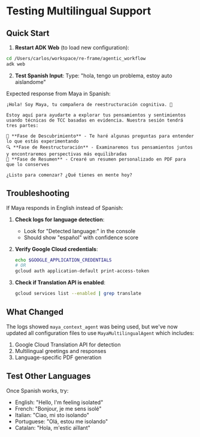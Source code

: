 # Testing Multilingual Support

## Quick Start

1. **Restart ADK Web** (to load new configuration):
```bash
cd /Users/carlos/workspace/re-frame/agentic_workflow
adk web
```

2. **Test Spanish Input**:
Type: "hola, tengo un problema, estoy auto aislandome"

Expected response from Maya in Spanish:
```
¡Hola! Soy Maya, tu compañera de reestructuración cognitiva. 🌱

Estoy aquí para ayudarte a explorar tus pensamientos y sentimientos usando técnicas de TCC basadas en evidencia. Nuestra sesión tendrá tres partes:

📝 **Fase de Descubrimiento** - Te haré algunas preguntas para entender lo que estás experimentando
🔍 **Fase de Reestructuración** - Examinaremos tus pensamientos juntos y encontraremos perspectivas más equilibradas
📄 **Fase de Resumen** - Crearé un resumen personalizado en PDF para que lo conserves

¿Listo para comenzar? ¿Qué tienes en mente hoy?
```

## Troubleshooting

If Maya responds in English instead of Spanish:

1. **Check logs for language detection**:
   - Look for "Detected language:" in the console
   - Should show "español" with confidence score

2. **Verify Google Cloud credentials**:
   ```bash
   echo $GOOGLE_APPLICATION_CREDENTIALS
   # OR
   gcloud auth application-default print-access-token
   ```

3. **Check if Translation API is enabled**:
   ```bash
   gcloud services list --enabled | grep translate
   ```

## What Changed

The logs showed `maya_context_agent` was being used, but we've now updated all configuration files to use `MayaMultilingualAgent` which includes:

1. Google Cloud Translation API for detection
2. Multilingual greetings and responses
3. Language-specific PDF generation

## Test Other Languages

Once Spanish works, try:
- English: "Hello, I'm feeling isolated"
- French: "Bonjour, je me sens isolé"
- Italian: "Ciao, mi sto isolando"
- Portuguese: "Olá, estou me isolando"
- Catalan: "Hola, m'estic aïllant"